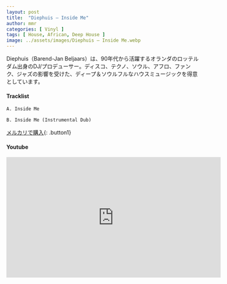 ```yaml
---
layout: post
title:  "Diephuis – Inside Me"
author: mmr
categories: [ Vinyl ]
tags: [ House, African, Deep House ]
image: ../assets/images/Diephuis – Inside Me.webp
---
```


Diephuis（Barend-Jan Beljaars）は、90年代から活躍するオランダのロッテルダム出身のDJ/プロデューサー。ディスコ、テクノ、ソウル、アフロ、ファンク、ジャズの影響を受けた、ディープ＆ソウルフルなハウスミュージックを得意としています。

#### Tracklist
```md
A. Inside Me

B. Inside Me (Instrumental Dub)
```

[メルカリで購入](https://jp.mercari.com/item/m20722659267?afid=6142608987){: .button1}

#### Youtube
<iframe width="560" height="315" src="https://www.youtube.com/embed/ZSCxM_RBEqg?si=TOGDZP51EPSbuNrw" title="YouTube video player" frameborder="0" allow="accelerometer; autoplay; clipboard-write; encrypted-media; gyroscope; picture-in-picture; web-share" referrerpolicy="strict-origin-when-cross-origin" allowfullscreen></iframe>